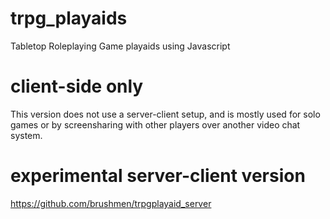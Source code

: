 # trpg_playaids
Tabletop Roleplaying Game playaids using Javascript

# client-side only
This version does not use a server-client setup, and is mostly used for solo games or by screensharing with other players over another video chat system.

# experimental server-client version
https://github.com/brushmen/trpgplayaid_server
